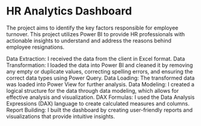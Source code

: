 # HR Analytics Dashboard
The project aims to identify the key factors responsible for employee turnover. This project utilizes Power BI to provide HR professionals with actionable insights to understand and address the reasons behind employee resignations.


 Data Extraction: I received the data from the client in Excel format.
 Data Transformation: I loaded the data into Power BI and cleaned it by removing any empty or duplicate values, correcting spelling errors, and ensuring the correct data types using Power Query.
 Data Loading: The transformed data was loaded into Power View for further analysis.
 Data Modeling: I created a logical structure for the data through data modeling, which allows for effective analysis and visualization.
 DAX Formulas: I used the Data Analysis Expressions (DAX) language to create calculated measures and columns.
 Report Building: I built the dashboard by creating user-friendly reports and visualizations that provide intuitive insights.
